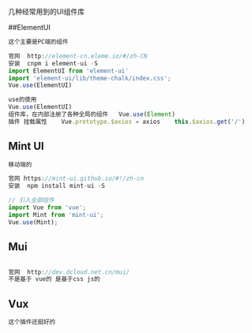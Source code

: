 几种经常用到的UI组件库

##ElementUI

```js
这个主要是PC端的组件

官网  http://element-cn.eleme.io/#/zh-CN
安装  cnpm i element-ui -S
import ElementUI from 'element-ui'
import 'element-ui/lib/theme-chalk/index.css';
Vue.use(ElementUI)
```

```js
use的使用
Vue.use(ElementUI)
组件库，在内部注册了各种全局的组件   Vue.use(Element) 
插件 挂载属性    Vue.prototype.$axios = axios    this.$axios.get('/')
```



## Mint UI

```js
移动端的

官网 https://mint-ui.github.io/#!/zh-cn
安装  npm install mint-ui -S

// 引入全部组件
import Vue from 'vue';
import Mint from 'mint-ui';
Vue.use(Mint);
```





## Mui

```js

官网  http://dev.dcloud.net.cn/mui/
不是基于 vue的 是基于css js的
```





## Vux

```js
这个插件还挺好的
```

















